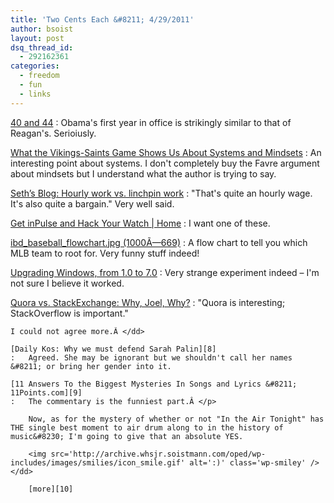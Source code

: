 ```yaml
---
title: 'Two Cents Each &#8211; 4/29/2011'
author: bsoist
layout: post
dsq_thread_id:
  - 292162361
categories:
  - freedom
  - fun
  - links
---
```

[40 and 44][1]
:   Obama's first year in office is strikingly similar to that of Reagan's. Serioiusly.

[What the Vikings-Saints Game Shows Us About Systems and Mindsets][2]
:   An interesting point about systems. I don't completely buy the Favre argument about mindsets but I understand what the author is trying to say.

[Seth&#8217;s Blog: Hourly work vs. linchpin work][3]
:   "That's quite an hourly wage. It's also quite a bargain." Very well said.

[Get inPulse and Hack Your Watch | Home][4]
:   I want one of these.

[ibd\_baseball\_flowchart.jpg (1000Ã—669)][5]
:   A flow chart to tell you which MLB team to root for. Very funny stuff indeed!

[Upgrading Windows, from 1.0 to 7.0][6]
:   Very strange experiment indeed &#8211; I'm not sure I believe it worked.

[Quora vs. StackExchange: Why, Joel, Why?][7]
:   "Quora is interesting; StackOverflow is important."</p> 
    
    I could not agree more.Â </dd> 
    
    [Daily Kos: Why we must defend Sarah Palin][8]
    :   Agreed. She may be ignorant but we shouldn't call her names &#8211; or bring her gender into it.
    
    [11 Answers To the Biggest Mysteries In Songs and Lyrics &#8211; 11Points.com][9]
    :   The commentary is the funniest part.Â </p> 
        
        Now, as for the mystery of whether or not "In the Air Tonight" has THE single best moment to air drum along to in the history of music&#8230; I'm going to give that an absolute YES.
        
        <img src='http://archive.whsjr.soistmann.com/oped/wp-includes/images/smilies/icon_smile.gif' alt=':)' class='wp-smiley' /> </dd> 
        
        [more][10]

 [1]: http://www.washingtonmonthly.com/archives/individual/2010_01/021968.php
 [2]: http://www.whatsbestnext.com/2010/01/what-the-vikings-saints-game-shows-us-about-systems-and-mindsets/?utm_source=feedburner&utm_medium=feed&utm_campaign=Feed%3A+WhatsBestNext+%28What%27s+Best+Next%29&utm_content=Google+Reader
 [3]: http://sethgodin.typepad.com/seths_blog/2010/06/hourly-work-vs-linchpin-work.html?utm_source=feedburner&utm_medium=feed&utm_campaign=Feed%3A+typepad%2Fsethsmainblog+%28Seth%27s+Blog%29&utm_content=Google+Reader
 [4]: http://www.getinpulse.com/
 [5]: http://cdn3.sbnation.com/imported_assets/666055/ibd_baseball_flowchart.jpg
 [6]: http://kottke.org/11/03/upgrading-windows-from-10-to-70
 [7]: http://techcrunch.com/2011/02/20/quora-vs-stackexchange/?utm_source=feedburner&utm_medium=feed&utm_campaign=Feed%3A+Techcrunch+%28TechCrunch%29
 [8]: http://www.dailykos.com/story/2011/03/27/960371/-Why-we-must-defend-Sarah-Palin?utm_source=feedburner&utm_medium=feed&utm_campaign=Feed%3A+dailykos%2Findex+%28Daily+Kos%29
 [9]: http://www.11points.com/Music/11_Answers_To_the_Biggest_Mysteries_In_Songs_and_Lyrics
 [10]: http://delicious.com/bsoist/o

